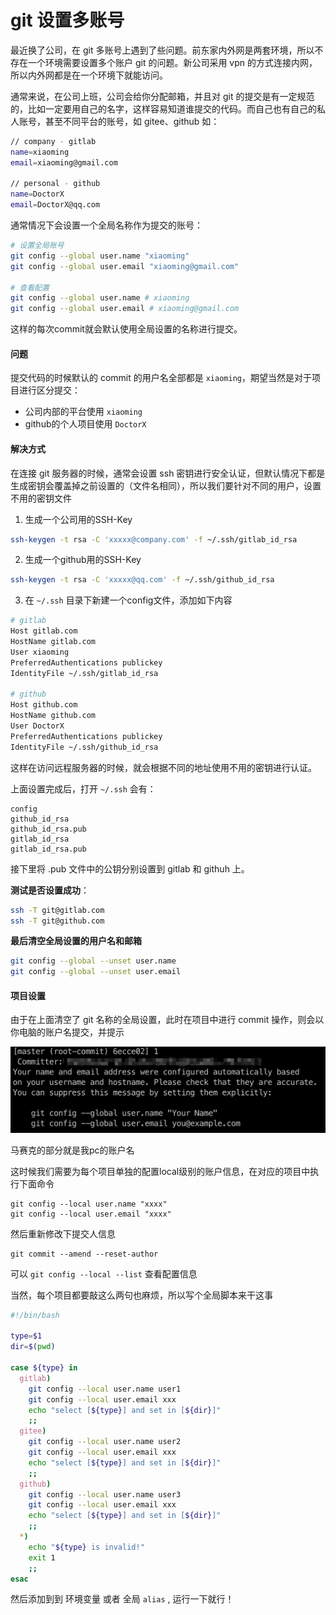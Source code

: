 # git 设置多账号

最近换了公司，在 git 多账号上遇到了些问题。前东家内外网是两套环境，所以不存在一个环境需要设置多个账户 git 的问题。新公司采用 vpn 的方式连接内网，所以内外网都是在一个环境下就能访问。

通常来说，在公司上班，公司会给你分配邮箱，并且对 git 的提交是有一定规范的，比如一定要用自己的名字，这样容易知道谁提交的代码。而自己也有自己的私人账号，甚至不同平台的账号，如 gitee、github 如：

```sh
// company - gitlab
name=xiaoming
email=xiaoming@gmail.com

// personal - github
name=DoctorX
email=DoctorX@qq.com
```

通常情况下会设置一个全局名称作为提交的账号：

```sh
# 设置全局账号
git config --global user.name "xiaoming"
git config --global user.email "xiaoming@gmail.com"

# 查看配置
git config --global user.name # xiaoming
git config --global user.email # xiaoming@gmail.com
```

这样的每次commit就会默认使用全局设置的名称进行提交。

#### 问题

提交代码的时候默认的 commit 的用户名全部都是 `xiaoming`，期望当然是对于项目进行区分提交：

- 公司内部的平台使用 `xiaoming`
- github的个人项目使用 `DoctorX`

#### 解决方式

在连接 git 服务器的时候，通常会设置 ssh 密钥进行安全认证，但默认情况下都是生成密钥会覆盖掉之前设置的（文件名相同），所以我们要针对不同的用户，设置不用的密钥文件

1. 生成一个公司用的SSH-Key

```sh
ssh-keygen -t rsa -C 'xxxxx@company.com' -f ~/.ssh/gitlab_id_rsa
```

2. 生成一个github用的SSH-Key

```sh
ssh-keygen -t rsa -C 'xxxxx@qq.com' -f ~/.ssh/github_id_rsa
```

3. 在 `~/.ssh` 目录下新建一个config文件，添加如下内容

```sh
# gitlab
Host gitlab.com
HostName gitlab.com
User xiaoming
PreferredAuthentications publickey
IdentityFile ~/.ssh/gitlab_id_rsa

# github
Host github.com
HostName github.com
User DoctorX
PreferredAuthentications publickey
IdentityFile ~/.ssh/github_id_rsa
```

这样在访问远程服务器的时候，就会根据不同的地址使用不用的密钥进行认证。

上面设置完成后，打开 `~/.ssh` 会有：

```
config
github_id_rsa
github_id_rsa.pub
gitlab_id_rsa
gitlab_id_rsa.pub
```

接下里将 .pub 文件中的公钥分别设置到 gitlab 和 githuh 上。

**测试是否设置成功**：

```sh
ssh -T git@gitlab.com
ssh -T git@github.com
```

**最后清空全局设置的用户名和邮箱**

```sh
git config --global --unset user.name 
git config --global --unset user.email
```

#### 项目设置

由于在上面清空了 git 名称的全局设置，此时在项目中进行 commit 操作，则会以你电脑的账户名提交，并提示

![](./img/img1.png)

马赛克的部分就是我pc的账户名

这时候我们需要为每个项目单独的配置local级别的账户信息，在对应的项目中执行下面命令

```
git config --local user.name "xxxx"
git config --local user.email "xxxx"
```

然后重新修改下提交人信息

```
git commit --amend --reset-author
```

可以 `git config --local --list` 查看配置信息

当然，每个项目都要敲这么两句也麻烦，所以写个全局脚本来干这事

```sh
#!/bin/bash

type=$1
dir=$(pwd)

case ${type} in
  gitlab)
    git config --local user.name user1
    git config --local user.email xxx
    echo "select [${type}] and set in [${dir}]"
    ;;
  gitee)
    git config --local user.name user2
    git config --local user.email xxx
    echo "select [${type}] and set in [${dir}]"
    ;;
  github)
    git config --local user.name user3
    git config --local user.email xxx
    echo "select [${type}] and set in [${dir}]"
    ;;
  *)
    echo "${type} is invalid!"
    exit 1
    ;;
esac
```

然后添加到到 环境变量 或者 全局 `alias` , 运行一下就行！
